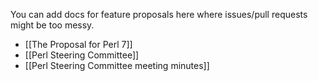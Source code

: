 You can add docs for feature proposals here where issues/pull requests might be too messy.

* [[The Proposal for Perl 7]]
* [[Perl Steering Committee]]
* [[Perl Steering Committee meeting minutes]]